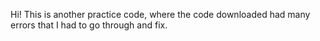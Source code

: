 Hi! This is another practice code, where the code downloaded had many errors that I had to go through and fix.
